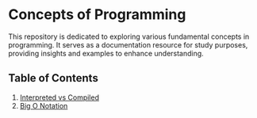 # Concepts of Programming

This repository is dedicated to exploring various fundamental concepts in programming. It serves as a documentation resource for study purposes, providing insights and examples to enhance understanding.

## Table of Contents

1. [Interpreted vs Compiled](./interpreted-vs-compiled)
2. [Big O Notation](./big-O-notation/)
